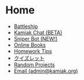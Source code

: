 # Home
- [Battleship](/battleship)
- [Kamiak Chat (BETA)](/chat)
- [Sniper Bot (NEW!)](/sniperbot)
- [Online Books](https://books.kamiak.org/)
- [Homework Tips](/homework-tips)
- [クイズレット](/quizlet)
- [Random Projects](/random)
- [Email (admin@kamiak.org)](https://mail.google.com/mail/?view=cm&fs=1&to=admin@kamiak.org)


<!---
<style>
  html { height:100%; }
  body { min-height:100%; /* background:#0d1117; */ }
  .markdown-body { margin-top:0!important; padding-top:32px; }
</style>
-->
